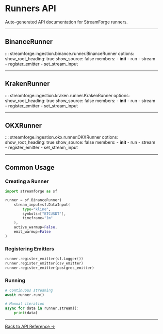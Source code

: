 # Runners API

Auto-generated API documentation for StreamForge runners.

---

## BinanceRunner

::: streamforge.ingestion.binance.runner.BinanceRunner
    options:
      show_root_heading: true
      show_source: false
      members:
        - __init__
        - run
        - stream
        - register_emitter
        - set_stream_input

---

## KrakenRunner

::: streamforge.ingestion.kraken.runner.KrakenRunner
    options:
      show_root_heading: true
      show_source: false
      members:
        - __init__
        - run
        - stream
        - register_emitter
        - set_stream_input

---

## OKXRunner

::: streamforge.ingestion.okx.runner.OKXRunner
    options:
      show_root_heading: true
      show_source: false
      members:
        - __init__
        - run
        - stream
        - register_emitter
        - set_stream_input

---

## Common Usage

### Creating a Runner

```python
import streamforge as sf

runner = sf.BinanceRunner(
    stream_input=sf.DataInput(
        type="kline",
        symbols=["BTCUSDT"],
        timeframe="1m"
    ),
    active_warmup=False,
    emit_warmup=False
)
```

### Registering Emitters

```python
runner.register_emitter(sf.Logger())
runner.register_emitter(csv_emitter)
runner.register_emitter(postgres_emitter)
```

### Running

```python
# Continuous streaming
await runner.run()

# Manual iteration
async for data in runner.stream():
    print(data)
```

---

[Back to API Reference →](index.md)

